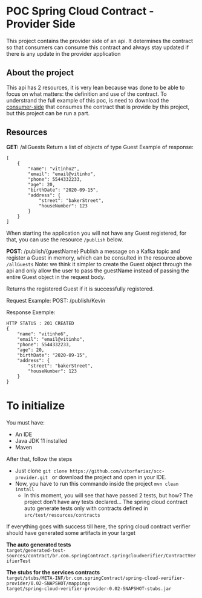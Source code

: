 # POC Spring Cloud Contract - Provider Side
This project contains the provider side of an api. It determines the contract so that consumers can consume this contract and always stay updated if there is any update in the provider application

## About the project
This api has 2 resources, it is very lean because was done to be able to focus on what matters: the definition and use of the contract.
To understrand the full example of this poc, is need to download the [consumer-side]( https://github.com/vitorfariaz/scc-consumer) that consumes the contract that is provide by this project, but this project can be run a part.


## Resources
**GET:** /allGuests
Return a list of objects of type Guest
Example of response:
```
[
    {
        "name": "vitinho2",
        "email": "email@vitinho",
        "phone": 5544332233,
        "age": 20,
        "birthDate": "2020-09-15",
        "address": {
            "street": "bakerStreet",
            "houseNumber": 123
        }
    }
]
```

When starting the application you will not have any Guest registered, for that, you can use the resource ```/publish```  below.


**POST**: /publish/{guestName}
Publish a message on a Kafka topic and register a Guest in memory, which can be consulted in the resource above ```/allGuests```
Note: we think it simpler to create the Guest object through the api and only allow the user to pass the guestName instead of passing the entire Guest object in the request body.

Returns the registered Guest if it is successfully registered.

Request Example:
POST: /publish/Kevin

Response Exemple:
```
HTTP STATUS : 201 CREATED
{
    "name": "vitinho6",
    "email": "email@vitinho",
    "phone": 5544332233,
    "age": 20,
    "birthDate": "2020-09-15",
    "address": {
        "street": "bakerStreet",
        "houseNumber": 123
    }
}
```

# To initialize
You must have:
- An IDE
- Java JDK 11 installed
- Maven

After that, follow the steps
- Just clone ```git clone https://github.com/vitorfariaz/scc-provider.git ``` or download the project and open in your IDE.
- Now, you have to run this commando inside the project ```mvn clean install```
    - In this moment, you will see that have passed 2 tests, but how? The project don't have any tests declared...  The spring cloud contract auto generate tests only with contracts defined in ```src/test/resources/contracts```

If everything goes with success till here,  the spring cloud contract verifier should have generated some artifacts in your target

**The auto generated tests** <br />
```target/generated-test-sources/contract/br.com.springContract.springcloudverifier/ContractVerifierTest``` <br />

**The stubs for the services contracts** <br />
```target/stubs/META-INF/br.com.springContract/spring-cloud-verifier-provider/0.02-SNAPSHOT/mappings``` <br />
```target/spring-cloud-verifier-provider-0.02-SNAPSHOT-stubs.jar```





